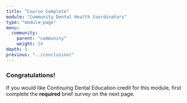 ```yaml
---
title: "Course Complete"
module: "Community Dental Health Coordinators"
type: "module-page"
menu:
  community:
    parent: "community"
    weight: 14
depth: 3
previous: "../conclusion/"
---
```

<div class="pageblock"><h3>Congratulations!</h3><div class="maintext">
<p>If you would like Continuing Dental Education credit for this module, first complete the  <strong>required</strong> brief survey on the next page.</p>
</div>
</div>